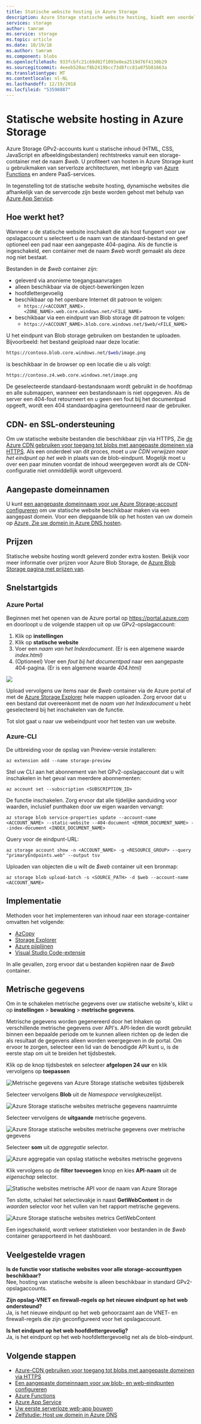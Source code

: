```yaml
---
title: Statische website hosting in Azure Storage
description: Azure Storage statische website hosting, biedt een voordelige en schaalbare oplossing voor het hosten van moderne web-apps.
services: storage
author: tamram
ms.service: storage
ms.topic: article
ms.date: 10/19/18
ms.author: tamram
ms.component: blobs
ms.openlocfilehash: 933fcbfc21c69d02f1093e0ea2519d76f4130b29
ms.sourcegitcommit: 4eeeb520acf8b2419bcc73d8fcc81a075b81663a
ms.translationtype: MT
ms.contentlocale: nl-NL
ms.lasthandoff: 12/19/2018
ms.locfileid: "53598887"
---
```

# <a name="static-website-hosting-in-azure-storage"></a>Statische website hosting in Azure Storage
Azure Storage GPv2-accounts kunt u statische inhoud (HTML, CSS, JavaScript en afbeeldingsbestanden) rechtstreeks vanuit een storage-container met de naam *$web*. U profiteert van hosten in Azure Storage kunt u gebruikmaken van serverloze architecturen, met inbegrip van [Azure Functions](/azure/azure-functions/functions-overview) en andere PaaS-services.

In tegenstelling tot de statische website hosting, dynamische websites die afhankelijk van de servercode zijn beste worden gehost met behulp van [Azure App Service](/azure/app-service/overview).

## <a name="how-does-it-work"></a>Hoe werkt het?
Wanneer u de statische website inschakelt die als host fungeert voor uw opslagaccount u selecteert u de naam van de standaard-bestand en geef optioneel een pad naar een aangepaste 404-pagina. Als de functie is ingeschakeld, een container met de naam *$web* wordt gemaakt als deze nog niet bestaat. 

Bestanden in de *$web* container zijn:

- geleverd via anonieme toegangsaanvragen
- alleen beschikbaar via de object-bewerkingen lezen
- hoofdlettergevoelig
- beschikbaar op het openbare Internet dit patroon te volgen: 
    - `https://<ACCOUNT_NAME>.<ZONE_NAME>.web.core.windows.net/<FILE_NAME>`
- beschikbaar via een eindpunt van Blob storage dit patroon te volgen: 
    - `https://<ACCOUNT_NAME>.blob.core.windows.net/$web/<FILE_NAME>`

U het eindpunt van Blob storage gebruiken om bestanden te uploaden. Bijvoorbeeld: het bestand geüpload naar deze locatie:

```bash
https://contoso.blob.core.windows.net/$web/image.png
```

is beschikbaar in de browser op een locatie die u als volgt:

```bash
https://contoso.z4.web.core.windows.net/image.png
```

De geselecteerde standaard-bestandsnaam wordt gebruikt in de hoofdmap en alle submappen, wanneer een bestandsnaam is niet opgegeven. Als de server een 404-fout retourneert en u geen een fout bij het documentpad opgeeft, wordt een 404 standaardpagina geretourneerd naar de gebruiker.

## <a name="cdn-and-ssl-support"></a>CDN- en SSL-ondersteuning

Om uw statische website bestanden die beschikbaar zijn via HTTPS, Zie [de Azure CDN gebruiken voor toegang tot blobs met aangepaste domeinen via HTTPS](storage-https-custom-domain-cdn.md). Als een onderdeel van dit proces, moet u *uw CDN verwijzen naar het eindpunt op het web* in plaats van de blob-eindpunt. Mogelijk moet u over een paar minuten voordat de inhoud weergegeven wordt als de CDN-configuratie niet onmiddellijk wordt uitgevoerd.


## <a name="custom-domain-names"></a>Aangepaste domeinnamen

U kunt [een aangepaste domeinnaam voor uw Azure Storage-account configureren](storage-custom-domain-name.md) om uw statische website beschikbaar maken via een aangepast domein. Voor een diepgaande blik op het hosten van uw domein op [Azure, Zie uw domein in Azure DNS hosten](../../dns/dns-delegate-domain-azure-dns.md).

## <a name="pricing"></a>Prijzen
Statische website hosting wordt geleverd zonder extra kosten. Bekijk voor meer informatie over prijzen voor Azure Blob Storage, de [Azure Blob Storage pagina met prijzen van](https://azure.microsoft.com/pricing/details/storage/blobs/).

## <a name="quickstart"></a>Snelstartgids

### <a name="azure-portal"></a>Azure Portal
Beginnen met het openen van de Azure portal op https://portal.azure.com en doorloopt u de volgende stappen uit op uw GPv2-opslagaccount:

1. Klik op **instellingen**
2. Klik op **statische website**
3. Voer een *naam van het Indexdocument*. (Er is een algemene waarde *index.html)*
4. (Optioneel) Voer een *fout bij het documentpad* naar een aangepaste 404-pagina. (Er is een algemene waarde *404.html)*

![](media/storage-blob-static-website/storage-blob-static-website-portal-config.PNG)

Upload vervolgens uw items naar de *$web* container via de Azure portal of met de [Azure Storage Explorer](https://azure.microsoft.com/features/storage-explorer/) hele mappen uploaden. Zorg ervoor dat u een bestand dat overeenkomt met de *naam van het Indexdocument* u hebt geselecteerd bij het inschakelen van de functie.

Tot slot gaat u naar uw webeindpunt voor het testen van uw website.

### <a name="azure-cli"></a>Azure-CLI
De uitbreiding voor de opslag van Preview-versie installeren:

```azurecli-interactive
az extension add --name storage-preview
```
Stel uw CLI aan het abonnement van het GPv2-opslagaccount dat u wilt inschakelen in het geval van meerdere abonnementen:

```azurecli-interactive
az account set --subscription <SUBSCRIPTION_ID>
```
De functie inschakelen. Zorg ervoor dat alle tijdelijke aanduiding voor waarden, inclusief punthaken door uw eigen waarden vervangt:

```azurecli-interactive
az storage blob service-properties update --account-name <ACCOUNT_NAME> --static-website --404-document <ERROR_DOCUMENT_NAME> --index-document <INDEX_DOCUMENT_NAME>
```
Query voor de eindpunt-URL:

```azurecli-interactive
az storage account show -n <ACCOUNT_NAME> -g <RESOURCE_GROUP> --query "primaryEndpoints.web" --output tsv
```

Uploaden van objecten die u wilt de *$web* container uit een bronmap:

```azurecli-interactive
az storage blob upload-batch -s <SOURCE_PATH> -d $web --account-name <ACCOUNT_NAME>
```

## <a name="deployment"></a>Implementatie

Methoden voor het implementeren van inhoud naar een storage-container omvatten het volgende:

- [AzCopy](../common/storage-use-azcopy.md)
- [Storage Explorer](https://azure.microsoft.com/features/storage-explorer/)
- [Azure pijplijnen](https://code.visualstudio.com/tutorials/static-website/deploy-VSTS)
- [Visual Studio Code-extensie](https://code.visualstudio.com/tutorials/static-website/getting-started)

In alle gevallen, zorg ervoor dat u bestanden kopiëren naar de *$web* container.

## <a name="metrics"></a>Metrische gegevens

Om in te schakelen metrische gegevens over uw statische website's, klikt u op **instellingen** > **bewaking** > **metrische gegevens**.

Metrische gegevens worden gegenereerd door het Inhaken op verschillende metrische gegevens over API's. API-leden die wordt gebruikt binnen een bepaalde periode om te kunnen alleen richten op de leden die als resultaat de gegevens alleen worden weergegeven in de portal. Om ervoor te zorgen, selecteer een lid van de benodigde API kunt u, is de eerste stap om uit te breiden het tijdsbestek.

Klik op de knop tijdsbestek en selecteer **afgelopen 24 uur** en klik vervolgens op **toepassen** 

![Metrische gegevens van Azure Storage statische websites tijdsbereik](./media/storage-blob-static-website/storage-blob-static-website-metrics-time-range.png)

Selecteer vervolgens **Blob** uit de *Namespace* vervolgkeuzelijst.

![Azure Storage statische websites metrische gegevens naamruimte](./media/storage-blob-static-website/storage-blob-static-website-metrics-namespace.png)

Selecteer vervolgens de **uitgaande** metrische gegevens.

![Azure Storage statische websites metrische gegevens over metrische gegevens](./media/storage-blob-static-website/storage-blob-static-website-metrics-metric.png)

Selecteer **som** uit de *aggregatie* selector.

![Azure aggregatie van opslag statische websites metrische gegevens](./media/storage-blob-static-website/storage-blob-static-website-metrics-aggregation.png)

Klik vervolgens op de **filter toevoegen** knop en kies **API-naam** uit de *eigenschap* selector.

![Statische websites metrische API voor de naam van Azure Storage](./media/storage-blob-static-website/storage-blob-static-website-metrics-api-name.png)

Ten slotte, schakel het selectievakje in naast **GetWebContent** in de *waarden* selector voor het vullen van het rapport metrische gegevens.

![Azure Storage statische websites metrics GetWebContent](./media/storage-blob-static-website/storage-blob-static-website-metrics-getwebcontent.png)

Een ingeschakeld, wordt verkeer statistieken voor bestanden in de *$web* container gerapporteerd in het dashboard.

## <a name="faq"></a>Veelgestelde vragen

**Is de functie voor statische websites voor alle storage-accounttypen beschikbaar?**  
Nee, hosting van statische website is alleen beschikbaar in standard GPv2-opslagaccounts.

**Zijn opslag-VNET en firewall-regels op het nieuwe eindpunt op het web ondersteund?**  
Ja, is het nieuwe eindpunt op het web gehoorzaamt aan de VNET- en firewall-regels die zijn geconfigureerd voor het opslagaccount.

**Is het eindpunt op het web hoofdlettergevoelig?**  
Ja, is het eindpunt op het web hoofdlettergevoelig net als de blob-eindpunt. 

## <a name="next-steps"></a>Volgende stappen
* [Azure-CDN gebruiken voor toegang tot blobs met aangepaste domeinen via HTTPS](storage-https-custom-domain-cdn.md)
* [Een aangepaste domeinnaam voor uw blob- en web-eindpunten configureren](storage-custom-domain-name.md)
* [Azure Functions](/azure/azure-functions/functions-overview)
* [Azure App Service](/azure/app-service/overview)
* [Uw eerste serverloze web-app bouwen](https://docs.microsoft.com/azure/functions/tutorial-static-website-serverless-api-with-database)
* [Zelfstudie: Host uw domein in Azure DNS](../../dns/dns-delegate-domain-azure-dns.md)
